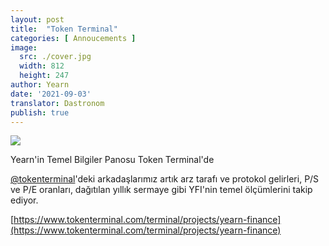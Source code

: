 ```yaml
---
layout: post
title:  "Token Terminal"
categories: [ Annoucements ]
image:
  src: ./cover.jpg
  width: 812
  height: 247
author: Yearn
date: '2021-09-03'
translator: Dastronom
publish: true
---
```


![](/_posts/_announcements/token-terminal/1.jpg?w=812&h=247)

Yearn'in Temel Bilgiler Panosu Token Terminal'de

[@tokenterminal](https://twitter.com/tokenterminal)'deki arkadaşlarımız artık arz tarafı ve protokol gelirleri, P/S ve P/E oranları, dağıtılan yıllık sermaye gibi YFI'nin temel ölçümlerini takip ediyor.

[https://www.tokenterminal.com/terminal/projects/yearn-finance](https://www.tokenterminal.com/terminal/projects/yearn-finance)
